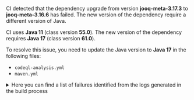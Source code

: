 CI detected that the dependency upgrade from version **jooq-meta-3.17.3** to **jooq-meta-3.16.6** has failed. 
The new version of the dependency require a different version of Java. 

CI uses **Java 11** (class version **55.0**). The new version of the dependency requires **Java 17** (class version **61.0**). 

To resolve this issue, you need to update the Java version to **Java 17** in the following files: 
- `codeql-analysis.yml`
- `maven.yml`

<details>
<summary>Here you can find a list of failures identified from the logs generated in the build process</summary>

*    > [ERROR] /jooq-meta-postgres-flyway/src/main/java/com/github/sabomichal/jooq/PostgresDDLDatabase.java:[38,42] cannot find symbol<br>  symbol: class PostgresDatabase 

*    > [ERROR] /jooq-meta-postgres-flyway/src/main/java/com/github/sabomichal/jooq/PostgresDDLDatabase.java:[50,16] cannot find symbol<br>[ERROR]   symbol:   variable DSL<br>[ERROR]   location: class com.github.sabomichal.jooq.PostgresDDLDatabase 

*    > [ERROR] /jooq-meta-postgres-flyway/src/main/java/com/github/sabomichal/jooq/PostgresDDLDatabase.java:[40,26] cannot find symbol<br>  symbol:   class JooqLogger<br>  location: class com.github.sabomichal.jooq.PostgresDDLDatabase 

*    > [ERROR] /jooq-meta-postgres-flyway/src/main/java/com/github/sabomichal/jooq/PostgresDDLDatabase.java:[84,60] cannot find symbol<br>  symbol:   method getBasedir()<br>  location: class com.github.sabomichal.jooq.PostgresDDLDatabase 

*    > [ERROR] /jooq-meta-postgres-flyway/src/main/java/com/github/sabomichal/jooq/PostgresDDLDatabase.java:[50,40] cannot find symbol<br>[ERROR]   symbol:   variable SQLDialect<br>[ERROR]   location: class com.github.sabomichal.jooq.PostgresDDLDatabase 

*    > [ERROR] /jooq-meta-postgres-flyway/src/main/java/com/github/sabomichal/jooq/PostgresDDLDatabase.java:[88,47] cannot find symbol<br>[ERROR]   symbol:   method getProperties()<br>[ERROR]   location: class com.github.sabomichal.jooq.PostgresDDLDatabase 

*    > [ERROR] /jooq-meta-postgres-flyway/src/main/java/com/github/sabomichal/jooq/PostgresDDLDatabase.java:[18,27] cannot access org.jooq.tools.jdbc.JDBCUtils<br>  bad class file: /root/.m2/repository/org/jooq/jooq/3.17.3/jooq-3.17.3.jar(/org/jooq/tools/jdbc/JDBCUtils.class)<br>    class file has wrong version 61.0, should be 55.0<br>    Please remove or make sure it appears in the correct subdirectory of the classpath. 

*    > [ERROR] /jooq-meta-postgres-flyway/src/main/java/com/github/sabomichal/jooq/PostgresDDLDatabase.java:[79,21] cannot find symbol<br>[ERROR]   symbol:   method isBlank(java.lang.String)<br>[ERROR]   location: class com.github.sabomichal.jooq.PostgresDDLDatabase 

*    > [ERROR] /jooq-meta-postgres-flyway/src/main/java/com/github/sabomichal/jooq/PostgresDDLDatabase.java:[18,27] cannot access org.jooq.tools.jdbc.JDBCUtils<br>[ERROR]   bad class file: /root/.m2/repository/org/jooq/jooq/3.17.3/jooq-3.17.3.jar(/org/jooq/tools/jdbc/JDBCUtils.class)<br>[ERROR]     class file has wrong version 61.0, should be 55.0<br>[ERROR]     Please remove or make sure it appears in the correct subdirectory of the classpath. 

*    > [ERROR] /jooq-meta-postgres-flyway/src/main/java/com/github/sabomichal/jooq/PostgresDDLDatabase.java:[109,17] cannot find symbol<br>[ERROR]   symbol:   method setConnection(java.sql.Connection)<br>[ERROR]   location: class com.github.sabomichal.jooq.PostgresDDLDatabase 

*    > [ERROR] /jooq-meta-postgres-flyway/src/main/java/com/github/sabomichal/jooq/PostgresDDLDatabase.java:[97,40] cannot find symbol<br>[ERROR]   symbol:   method getProperties()<br>[ERROR]   location: class com.github.sabomichal.jooq.PostgresDDLDatabase 

*    > [ERROR] /jooq-meta-postgres-flyway/src/main/java/com/github/sabomichal/jooq/PostgresDDLDatabase.java:[12,16] cannot access org.jooq.DSLContext<br>  bad class file: /root/.m2/repository/org/jooq/jooq/3.17.3/jooq-3.17.3.jar(/org/jooq/DSLContext.class)<br>    class file has wrong version 61.0, should be 55.0<br>    Please remove or make sure it appears in the correct subdirectory of the classpath. 

*    > [ERROR] /jooq-meta-postgres-flyway/src/main/java/com/github/sabomichal/jooq/PostgresDDLDatabase.java:[120,9] cannot find symbol<br>  symbol:   variable JDBCUtils<br>  location: class com.github.sabomichal.jooq.PostgresDDLDatabase 

*    > [ERROR] /jooq-meta-postgres-flyway/src/main/java/com/github/sabomichal/jooq/PostgresDDLDatabase.java:[23,1] static import only from classes and interfaces 

*    > [ERROR] /jooq-meta-postgres-flyway/src/main/java/com/github/sabomichal/jooq/PostgresDDLDatabase.java:[16,30] cannot access org.jooq.meta.postgres.PostgresDatabase<br>  bad class file: /root/.m2/repository/org/jooq/jooq-meta/3.17.3/jooq-meta-3.17.3.jar(/org/jooq/meta/postgres/PostgresDatabase.class)<br>    class file has wrong version 61.0, should be 55.0<br>    Please remove or make sure it appears in the correct subdirectory of the classpath. 

*    > [ERROR] /jooq-meta-postgres-flyway/src/main/java/com/github/sabomichal/jooq/PostgresDDLDatabase.java:[40,43] cannot find symbol<br>  symbol:   variable JooqLogger<br>  location: class com.github.sabomichal.jooq.PostgresDDLDatabase 

*    > [ERROR] /jooq-meta-postgres-flyway/src/main/java/com/github/sabomichal/jooq/PostgresDDLDatabase.java:[61,21] cannot find symbol<br>  symbol:   method isBlank(java.lang.String)<br>  location: class com.github.sabomichal.jooq.PostgresDDLDatabase 

*    > [ERROR] /jooq-meta-postgres-flyway/src/main/java/com/github/sabomichal/jooq/PostgresDDLDatabase.java:[59,54] cannot find symbol<br>  symbol:   method getProperties()<br>  location: class com.github.sabomichal.jooq.PostgresDDLDatabase 

*    > [ERROR] /jooq-meta-postgres-flyway/src/main/java/com/github/sabomichal/jooq/PostgresDDLDatabase.java:[49,15] cannot find symbol<br>  symbol:   class DSLContext<br>  location: class com.github.sabomichal.jooq.PostgresDDLDatabase 

*    > [ERROR] /jooq-meta-postgres-flyway/src/main/java/com/github/sabomichal/jooq/PostgresDDLDatabase.java:[50,16] cannot find symbol<br>  symbol:   variable DSL<br>  location: class com.github.sabomichal.jooq.PostgresDDLDatabase 

*    > [ERROR] /jooq-meta-postgres-flyway/src/main/java/com/github/sabomichal/jooq/PostgresDDLDatabase.java:[109,17] cannot find symbol<br>  symbol:   method setConnection(java.sql.Connection)<br>  location: class com.github.sabomichal.jooq.PostgresDDLDatabase 

*    > [ERROR] /jooq-meta-postgres-flyway/src/main/java/com/github/sabomichal/jooq/PostgresDDLDatabase.java:[17,22] cannot access org.jooq.tools.JooqLogger<br>[ERROR]   bad class file: /root/.m2/repository/org/jooq/jooq/3.17.3/jooq-3.17.3.jar(/org/jooq/tools/JooqLogger.class)<br>[ERROR]     class file has wrong version 61.0, should be 55.0<br>[ERROR]     Please remove or make sure it appears in the correct subdirectory of the classpath. 

*    > [ERROR] /jooq-meta-postgres-flyway/src/main/java/com/github/sabomichal/jooq/PostgresDDLDatabase.java:[12,16] cannot access org.jooq.DSLContext<br>[ERROR]   bad class file: /root/.m2/repository/org/jooq/jooq/3.17.3/jooq-3.17.3.jar(/org/jooq/DSLContext.class)<br>[ERROR]     class file has wrong version 61.0, should be 55.0<br>[ERROR]     Please remove or make sure it appears in the correct subdirectory of the classpath. 

*    > [ERROR] /jooq-meta-postgres-flyway/src/main/java/com/github/sabomichal/jooq/PostgresDDLDatabase.java:[48,5] method does not override or implement a method from a supertype 

*    > [ERROR] /jooq-meta-postgres-flyway/src/main/java/com/github/sabomichal/jooq/PostgresDDLDatabase.java:[14,26] cannot access org.jooq.exception.DataAccessException<br>[ERROR]   bad class file: /root/.m2/repository/org/jooq/jooq/3.17.3/jooq-3.17.3.jar(/org/jooq/exception/DataAccessException.class)<br>[ERROR]     class file has wrong version 61.0, should be 55.0<br>[ERROR]     Please remove or make sure it appears in the correct subdirectory of the classpath. 

*    > [ERROR] /jooq-meta-postgres-flyway/src/main/java/com/github/sabomichal/jooq/PostgresDDLDatabase.java:[59,54] cannot find symbol<br>[ERROR]   symbol:   method getProperties()<br>[ERROR]   location: class com.github.sabomichal.jooq.PostgresDDLDatabase 

*    > [ERROR] /jooq-meta-postgres-flyway/src/main/java/com/github/sabomichal/jooq/PostgresDDLDatabase.java:[38,42] cannot find symbol<br>[ERROR]   symbol: class PostgresDatabase 

*    > [ERROR] /jooq-meta-postgres-flyway/src/main/java/com/github/sabomichal/jooq/PostgresDDLDatabase.java:[89,21] cannot find symbol<br>  symbol:   method isBlank(java.lang.String)<br>  location: class com.github.sabomichal.jooq.PostgresDDLDatabase 

*    > [ERROR] /jooq-meta-postgres-flyway/src/main/java/com/github/sabomichal/jooq/PostgresDDLDatabase.java:[98,21] cannot find symbol<br>[ERROR]   symbol:   method isBlank(java.lang.String)<br>[ERROR]   location: class com.github.sabomichal.jooq.PostgresDDLDatabase 

*    > [ERROR] /jooq-meta-postgres-flyway/src/main/java/com/github/sabomichal/jooq/PostgresDDLDatabase.java:[40,26] cannot find symbol<br>[ERROR]   symbol:   class JooqLogger<br>[ERROR]   location: class com.github.sabomichal.jooq.PostgresDDLDatabase 

*    > [ERROR] /jooq-meta-postgres-flyway/src/main/java/com/github/sabomichal/jooq/PostgresDDLDatabase.java:[40,43] cannot find symbol<br>[ERROR]   symbol:   variable JooqLogger<br>[ERROR]   location: class com.github.sabomichal.jooq.PostgresDDLDatabase 

*    > [ERROR] /jooq-meta-postgres-flyway/src/main/java/com/github/sabomichal/jooq/PostgresDDLDatabase.java:[97,40] cannot find symbol<br>  symbol:   method getProperties()<br>  location: class com.github.sabomichal.jooq.PostgresDDLDatabase 

*    > [ERROR] /jooq-meta-postgres-flyway/src/main/java/com/github/sabomichal/jooq/PostgresDDLDatabase.java:[23,29] cannot access org.jooq.tools.StringUtils<br>[ERROR]   bad class file: /root/.m2/repository/org/jooq/jooq/3.17.3/jooq-3.17.3.jar(/org/jooq/tools/StringUtils.class)<br>[ERROR]     class file has wrong version 61.0, should be 55.0<br>[ERROR]     Please remove or make sure it appears in the correct subdirectory of the classpath. 

*    > [ERROR] /jooq-meta-postgres-flyway/src/main/java/com/github/sabomichal/jooq/PostgresDDLDatabase.java:[118,5] method does not override or implement a method from a supertype 

*    > [ERROR] /jooq-meta-postgres-flyway/src/main/java/com/github/sabomichal/jooq/PostgresDDLDatabase.java:[16,30] cannot access org.jooq.meta.postgres.PostgresDatabase<br>[ERROR]   bad class file: /root/.m2/repository/org/jooq/jooq-meta/3.17.3/jooq-meta-3.17.3.jar(/org/jooq/meta/postgres/PostgresDatabase.class)<br>[ERROR]     class file has wrong version 61.0, should be 55.0<br>[ERROR]     Please remove or make sure it appears in the correct subdirectory of the classpath. 

*    > [ERROR] /jooq-meta-postgres-flyway/src/main/java/com/github/sabomichal/jooq/PostgresDDLDatabase.java:[15,21] cannot access org.jooq.impl.DSL<br>  bad class file: /root/.m2/repository/org/jooq/jooq/3.17.3/jooq-3.17.3.jar(/org/jooq/impl/DSL.class)<br>    class file has wrong version 61.0, should be 55.0<br>    Please remove or make sure it appears in the correct subdirectory of the classpath. 

*    > [ERROR] /jooq-meta-postgres-flyway/src/main/java/com/github/sabomichal/jooq/PostgresDDLDatabase.java:[84,60] cannot find symbol<br>[ERROR]   symbol:   method getBasedir()<br>[ERROR]   location: class com.github.sabomichal.jooq.PostgresDDLDatabase 

*    > [ERROR] /jooq-meta-postgres-flyway/src/main/java/com/github/sabomichal/jooq/PostgresDDLDatabase.java:[88,47] cannot find symbol<br>  symbol:   method getProperties()<br>  location: class com.github.sabomichal.jooq.PostgresDDLDatabase 

*    > [ERROR] /jooq-meta-postgres-flyway/src/main/java/com/github/sabomichal/jooq/PostgresDDLDatabase.java:[78,44] cannot find symbol<br>[ERROR]   symbol:   method getProperties()<br>[ERROR]   location: class com.github.sabomichal.jooq.PostgresDDLDatabase 

*    > [ERROR] /jooq-meta-postgres-flyway/src/main/java/com/github/sabomichal/jooq/PostgresDDLDatabase.java:[13,16] cannot access org.jooq.SQLDialect<br>  bad class file: /root/.m2/repository/org/jooq/jooq/3.17.3/jooq-3.17.3.jar(/org/jooq/SQLDialect.class)<br>    class file has wrong version 61.0, should be 55.0<br>    Please remove or make sure it appears in the correct subdirectory of the classpath. 

*    > [ERROR] /jooq-meta-postgres-flyway/src/main/java/com/github/sabomichal/jooq/PostgresDDLDatabase.java:[13,16] cannot access org.jooq.SQLDialect<br>[ERROR]   bad class file: /root/.m2/repository/org/jooq/jooq/3.17.3/jooq-3.17.3.jar(/org/jooq/SQLDialect.class)<br>[ERROR]     class file has wrong version 61.0, should be 55.0<br>[ERROR]     Please remove or make sure it appears in the correct subdirectory of the classpath. 

*    > [ERROR] /jooq-meta-postgres-flyway/src/main/java/com/github/sabomichal/jooq/PostgresDDLDatabase.java:[15,21] cannot access org.jooq.impl.DSL<br>[ERROR]   bad class file: /root/.m2/repository/org/jooq/jooq/3.17.3/jooq-3.17.3.jar(/org/jooq/impl/DSL.class)<br>[ERROR]     class file has wrong version 61.0, should be 55.0<br>[ERROR]     Please remove or make sure it appears in the correct subdirectory of the classpath. 

*    > [ERROR] /jooq-meta-postgres-flyway/src/main/java/com/github/sabomichal/jooq/PostgresDDLDatabase.java:[61,21] cannot find symbol<br>[ERROR]   symbol:   method isBlank(java.lang.String)<br>[ERROR]   location: class com.github.sabomichal.jooq.PostgresDDLDatabase 

*    > [ERROR] /jooq-meta-postgres-flyway/src/main/java/com/github/sabomichal/jooq/PostgresDDLDatabase.java:[112,27] cannot find symbol<br>  symbol:   class DataAccessException<br>  location: class com.github.sabomichal.jooq.PostgresDDLDatabase 

*    > [ERROR] /jooq-meta-postgres-flyway/src/main/java/com/github/sabomichal/jooq/PostgresDDLDatabase.java:[23,29] cannot access org.jooq.tools.StringUtils<br>  bad class file: /root/.m2/repository/org/jooq/jooq/3.17.3/jooq-3.17.3.jar(/org/jooq/tools/StringUtils.class)<br>    class file has wrong version 61.0, should be 55.0<br>    Please remove or make sure it appears in the correct subdirectory of the classpath. 

*    > [ERROR] /jooq-meta-postgres-flyway/src/main/java/com/github/sabomichal/jooq/PostgresDDLDatabase.java:[49,15] cannot find symbol<br>[ERROR]   symbol:   class DSLContext<br>[ERROR]   location: class com.github.sabomichal.jooq.PostgresDDLDatabase 

*    > [ERROR] /jooq-meta-postgres-flyway/src/main/java/com/github/sabomichal/jooq/PostgresDDLDatabase.java:[50,40] cannot find symbol<br>  symbol:   variable SQLDialect<br>  location: class com.github.sabomichal.jooq.PostgresDDLDatabase 

*    > [ERROR] /jooq-meta-postgres-flyway/src/main/java/com/github/sabomichal/jooq/PostgresDDLDatabase.java:[89,21] cannot find symbol<br>[ERROR]   symbol:   method isBlank(java.lang.String)<br>[ERROR]   location: class com.github.sabomichal.jooq.PostgresDDLDatabase 

*    > [ERROR] /jooq-meta-postgres-flyway/src/main/java/com/github/sabomichal/jooq/PostgresDDLDatabase.java:[120,9] cannot find symbol<br>[ERROR]   symbol:   variable JDBCUtils<br>[ERROR]   location: class com.github.sabomichal.jooq.PostgresDDLDatabase 

*    > [ERROR] /jooq-meta-postgres-flyway/src/main/java/com/github/sabomichal/jooq/PostgresDDLDatabase.java:[126,9] cannot find symbol<br>[ERROR]   symbol:   variable super<br>[ERROR]   location: class com.github.sabomichal.jooq.PostgresDDLDatabase 

*    > [ERROR] /jooq-meta-postgres-flyway/src/main/java/com/github/sabomichal/jooq/PostgresDDLDatabase.java:[14,26] cannot access org.jooq.exception.DataAccessException<br>  bad class file: /root/.m2/repository/org/jooq/jooq/3.17.3/jooq-3.17.3.jar(/org/jooq/exception/DataAccessException.class)<br>    class file has wrong version 61.0, should be 55.0<br>    Please remove or make sure it appears in the correct subdirectory of the classpath. 

*    > [ERROR] /jooq-meta-postgres-flyway/src/main/java/com/github/sabomichal/jooq/PostgresDDLDatabase.java:[112,27] cannot find symbol<br>[ERROR]   symbol:   class DataAccessException<br>[ERROR]   location: class com.github.sabomichal.jooq.PostgresDDLDatabase 

*    > [ERROR] /jooq-meta-postgres-flyway/src/main/java/com/github/sabomichal/jooq/PostgresDDLDatabase.java:[17,22] cannot access org.jooq.tools.JooqLogger<br>  bad class file: /root/.m2/repository/org/jooq/jooq/3.17.3/jooq-3.17.3.jar(/org/jooq/tools/JooqLogger.class)<br>    class file has wrong version 61.0, should be 55.0<br>    Please remove or make sure it appears in the correct subdirectory of the classpath. 

*    > [ERROR] /jooq-meta-postgres-flyway/src/main/java/com/github/sabomichal/jooq/PostgresDDLDatabase.java:[98,21] cannot find symbol<br>  symbol:   method isBlank(java.lang.String)<br>  location: class com.github.sabomichal.jooq.PostgresDDLDatabase 

*    > [ERROR] /jooq-meta-postgres-flyway/src/main/java/com/github/sabomichal/jooq/PostgresDDLDatabase.java:[78,44] cannot find symbol<br>  symbol:   method getProperties()<br>  location: class com.github.sabomichal.jooq.PostgresDDLDatabase 

*    > [ERROR] /jooq-meta-postgres-flyway/src/main/java/com/github/sabomichal/jooq/PostgresDDLDatabase.java:[79,21] cannot find symbol<br>  symbol:   method isBlank(java.lang.String)<br>  location: class com.github.sabomichal.jooq.PostgresDDLDatabase 

*    > [ERROR] /jooq-meta-postgres-flyway/src/main/java/com/github/sabomichal/jooq/PostgresDDLDatabase.java:[126,9] cannot find symbol<br>  symbol:   variable super<br>  location: class com.github.sabomichal.jooq.PostgresDDLDatabase 

</details>

